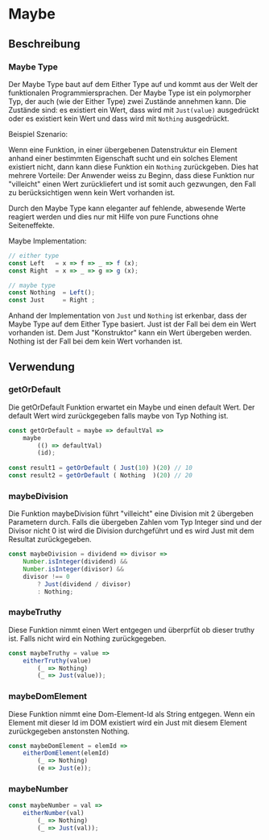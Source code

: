 # Maybe

## Beschreibung

### Maybe Type

Der Maybe Type baut auf dem Either Type auf und kommt aus der Welt der funktionalen Programmiersprachen. Der Maybe Type ist ein polymorpher Typ, der auch \(wie der Either Type\) zwei Zustände annehmen kann. Die Zustände sind: es existiert ein Wert, dass wird mit `Just(value)` ausgedrückt oder es existiert kein Wert und dass wird mit `Nothing` ausgedrückt.

Beispiel Szenario:

Wenn eine Funktion, in einer übergebenen Datenstruktur ein Element anhand einer bestimmten Eigenschaft sucht und ein solches Element existiert nicht, dann kann diese Funktion ein `Nothing` zurückgeben. Dies hat mehrere Vorteile: Der Anwender weiss zu Beginn, dass diese Funktion nur "villeicht" einen Wert zurückliefert und ist somit auch gezwungen, den Fall zu berücksichtigen wenn kein Wert vorhanden ist.

Durch den Maybe Type kann eleganter auf fehlende, abwesende Werte reagiert werden und dies nur mit Hilfe von pure Functions ohne Seiteneffekte.

Maybe Implementation:

```javascript
// either type
const Left   = x => f => _ => f (x);
const Right  = x => _ => g => g (x);

// maybe type
const Nothing  = Left();
const Just     = Right ;
```

Anhand der Implementation von `Just` und `Nothing` ist erkenbar, dass der Maybe Type auf dem Either Type basiert. Just ist der Fall bei dem ein Wert vorhanden ist. Dem Just "Konstruktor" kann ein Wert übergeben werden. Nothing ist der Fall bei dem kein Wert vorhanden ist.

## Verwendung

### getOrDefault

Die getOrDefault Funktion erwartet ein Maybe und einen default Wert. Der default Wert wird zurückgegeben falls maybe von Typ Nothing ist.

```javascript
const getOrDefault = maybe => defaultVal =>
    maybe
        (() => defaultVal)
        (id);
        
const result1 = getOrDefault ( Just(10) )(20) // 10
const result2 = getOrDefault ( Nothing  )(20) // 20
```

### maybeDivision

Die Funktion maybeDivision führt "villeicht" eine Division mit 2 übergeben Parametern durch. Falls die übergeben Zahlen vom Typ Integer sind und der Divisor nicht 0 ist wird die Division durchgeführt und es wird Just mit dem Resultat zurückgegeben.

```javascript
const maybeDivision = dividend => divisor =>
    Number.isInteger(dividend) &&
    Number.isInteger(divisor) &&
    divisor !== 0
        ? Just(dividend / divisor)
        : Nothing;
```

### maybeTruthy

Diese Funktion nimmt einen Wert entgegen und überprfüt ob dieser truthy ist. Falls nicht wird ein Nothing zurückgegeben.

```javascript
const maybeTruthy = value =>
    eitherTruthy(value)
        (_ => Nothing)
        (_ => Just(value));
```

### maybeDomElement

Diese Funktion nimmt eine Dom-Element-Id als String entgegen. Wenn ein Element mit dieser Id im DOM existiert wird ein Just mit diesem Element zurückgegeben anstonsten Nothing.

```javascript
const maybeDomElement = elemId =>
    eitherDomElement(elemId)
        (_ => Nothing)
        (e => Just(e));
```

### maybeNumber



```javascript
const maybeNumber = val =>
    eitherNumber(val)
        (_ => Nothing)
        (_ => Just(val));
```



